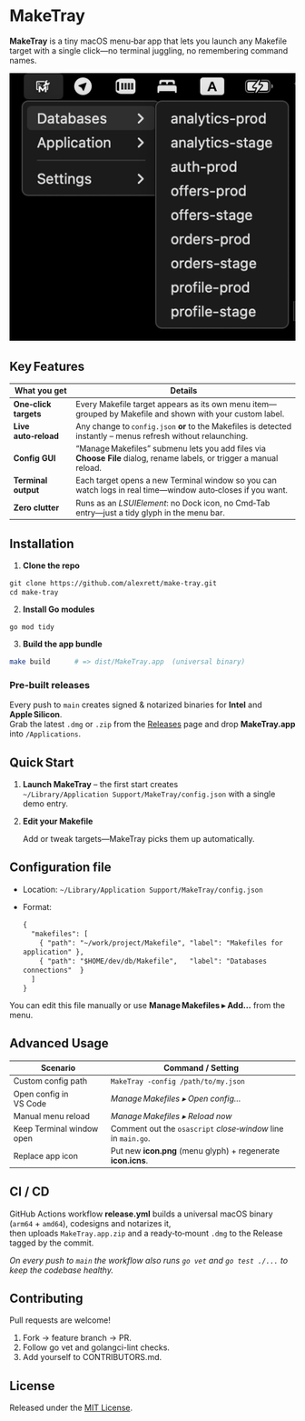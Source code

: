 # **MakeTray**

**MakeTray** is a tiny macOS menu‑bar app that lets you launch any Makefile target with a single click—no terminal juggling, no remembering command names.

![MakeTray](.doc/image.png)

## **Key Features**

| **What you get**              | **Details**                                                                                                      |
| ----------------------------- | ----------------------------------------------------------------------------------------------------------------- |
| **One‑click targets**         | Every Makefile target appears as its own menu item—grouped by Makefile and shown with your custom label.          |
| **Live auto‑reload**          | Any change to `config.json` **or** to the Makefiles is detected instantly – menus refresh without relaunching.    |
| **Config GUI**                | “Manage Makefiles” submenu lets you add files via **Choose File** dialog, rename labels, or trigger a manual reload. |
| **Terminal output**           | Each target opens a new Terminal window so you can watch logs in real time—window auto‑closes if you want.        |
| **Zero clutter**              | Runs as an *LSUIElement*: no Dock icon, no Cmd‑Tab entry—just a tidy glyph in the menu bar.                        |

## **Installation**

1. **Clone the repo**

```
git clone https://github.com/alexrett/make-tray.git
cd make-tray
```

2. **Install Go modules**

```
go mod tidy
```

3. **Build the app bundle**

```bash
make build      # => dist/MakeTray.app  (universal binary)
```

### Pre‑built releases

Every push to `main` creates signed & notarized binaries for **Intel** and **Apple Silicon**.  
Grab the latest `.dmg` or `.zip` from the [Releases](https://github.com/alexrett/make-tray/releases) page and drop **MakeTray.app** into `/Applications`.

## **Quick Start**

1. **Launch MakeTray** – the first start creates  
   `~/Library/Application Support/MakeTray/config.json` with a single demo entry.

2. **Edit your Makefile**

   Add or tweak targets—MakeTray picks them up automatically.

## **Configuration file**

* Location: `~/Library/Application Support/MakeTray/config.json`
* Format:

  ```jsonc
  {
    "makefiles": [
      { "path": "~/work/project/Makefile", "label": "Makefiles for application" },
      { "path": "$HOME/dev/db/Makefile",   "label": "Databases connections"  }
    ]
  }
  ```

You can edit this file manually or use **Manage Makefiles ▸ Add…** from the menu.

## **Advanced Usage**

| **Scenario**                              | **Command / Setting**                                         |
| ----------------------------------------- | ------------------------------------------------------------- |
| Custom config path                        | `MakeTray -config /path/to/my.json`                           |
| Open config in VS Code                    | *Manage Makefiles ▸ Open config…*                             |
| Manual menu reload                        | *Manage Makefiles ▸ Reload now*                               |
| Keep Terminal window open                 | Comment out the `osascript` *close‑window* line in `main.go`. |
| Replace app icon                          | Put new **icon.png** (menu glyph) + regenerate **icon.icns**. |

## CI / CD

GitHub Actions workflow **release.yml** builds a universal macOS binary (`arm64` + `amd64`), codesigns and notarizes it,  
then uploads `MakeTray.app.zip` and a ready‑to‑mount `.dmg` to the Release tagged by the commit.

*On every push to `main` the workflow also runs `go vet` and `go test ./...` to keep the codebase healthy.*

## **Contributing**

Pull requests are welcome!

1. Fork → feature branch → PR.
2. Follow go vet and golangci-lint checks.
3. Add yourself to CONTRIBUTORS.md.

## **License**

Released under the [MIT License](LICENSE).
